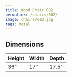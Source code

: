 ```yaml
---
title: Wood Chair 082
permalink: /chairs/082/
image: chairs/082.jpg
tags: metal
---
```

## Dimensions

Height   | Width    | Depth
---------|----------|---------
36"      | 17"      | 17.5"